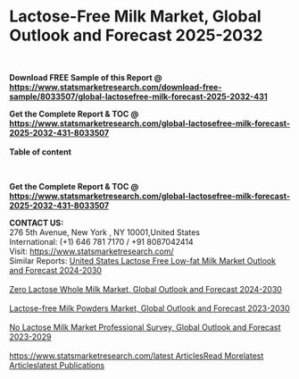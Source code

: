 <h1>Lactose-Free Milk Market, Global Outlook and Forecast 2025-2032</h1><br/><p><strong>Download FREE Sample of this Report @ <a href="https://www.statsmarketresearch.com/download-free-sample/8033507/global-lactosefree-milk-forecast-2025-2032-431">https://www.statsmarketresearch.com/download-free-sample/8033507/global-lactosefree-milk-forecast-2025-2032-431</a></strong></p><div><b>Get the Complete Report & TOC @ <a href="https://www.statsmarketresearch.com/global-lactosefree-milk-forecast-2025-2032-431-8033507">https://www.statsmarketresearch.com/global-lactosefree-milk-forecast-2025-2032-431-8033507</a></b></div><br><b>Table of content</b><p><br><div><b>Get the Complete Report & TOC @ <a href="https://www.statsmarketresearch.com/global-lactosefree-milk-forecast-2025-2032-431-8033507">https://www.statsmarketresearch.com/global-lactosefree-milk-forecast-2025-2032-431-8033507</a></b></div></p> <b>CONTACT US:</b><br>276 5th Avenue, New York , NY 10001,United States<br>International: (+1) 646 781 7170 / +91 8087042414<br>Visit: <a href="https://www.statsmarketresearch.com/">https://www.statsmarketresearch.com/</a><br>Similar Reports: <a href="https://www.statsmarketresearch.com/global-lactosefree-milk-forecast-2025-2032-431-8033507">United States Lactose Free Low-fat Milk Market Outlook and Forecast 2024-2030</a><br/><br/><a href="https://www.statsmarketresearch.com/global-lactosefree-milk-forecast-2025-2032-431-8033507">Zero Lactose Whole Milk Market, Global Outlook and Forecast 2024-2030</a><br/><br/><a href="https://www.statsmarketresearch.com/global-lactosefree-milk-forecast-2025-2032-431-8033507">Lactose-free Milk Powders Market, Global Outlook and Forecast 2023-2030</a><br/><br/><a href="https://www.statsmarketresearch.com/global-lactosefree-milk-forecast-2025-2032-431-8033507">No Lactose Milk Market Professional Survey, Global Outlook and Forecast 2023-2029</a><br/><br/><a href="https://gyeongbokgung.com">https://www.statsmarketresearch.com/</a><a href="https://hallyeomaritime.com">latest Articles</a><a href="https://jingwansa.com">Read More</a><a href=https://nguoiviet.jp/">latest Articles</a><a href="https://www.intelmarketresearch.com/">latest Publications</a>